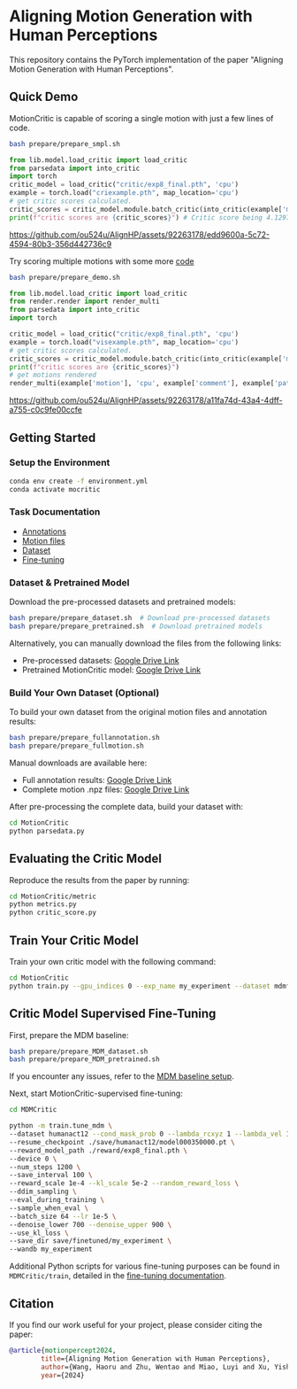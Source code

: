 # Aligning Motion Generation with Human Perceptions

This repository contains the PyTorch implementation of the paper "Aligning Motion Generation with Human Perceptions". 
<!-- submitted to NeurIPS 2024, D&B track. -->

## Quick Demo
MotionCritic is capable of scoring a single motion with just a few lines of code.
```bash
bash prepare/prepare_smpl.sh
```

```python
from lib.model.load_critic import load_critic
from parsedata import into_critic
import torch
critic_model = load_critic("critic/exp8_final.pth", 'cpu')
example = torch.load("criexample.pth", map_location='cpu')
# get critic scores calculated. 
critic_scores = critic_model.module.batch_critic(into_critic(example['motion']))
print(f"critic scores are {critic_scores}") # Critic score being 4.1297 in this case
```


https://github.com/ou524u/AlignHP/assets/92263178/edd9600a-5c72-4594-80b3-356d442736c9

Try scoring multiple motions with some more [code](MotionCritic/visexample.py) 
```bash
bash prepare/prepare_demo.sh
```
```python
from lib.model.load_critic import load_critic
from render.render import render_multi
from parsedata import into_critic
import torch

critic_model = load_critic("critic/exp8_final.pth", 'cpu')
example = torch.load("visexample.pth", map_location='cpu')
# get critic scores calculated. 
critic_scores = critic_model.module.batch_critic(into_critic(example['motion']))
print(f"critic scores are {critic_scores}")
# get motions rendered
render_multi(example['motion'], 'cpu', example['comment'], example['path'])
```

https://github.com/ou524u/AlignHP/assets/92263178/a11fa74d-43a4-4dff-a755-c0c9fe00ccfe


## Getting Started

### Setup the Environment

```bash
conda env create -f environment.yml
conda activate mocritic
```

### Task Documentation

- [Annotations](docs/annotation.md)
- [Motion files](docs/motion.md)
- [Dataset](docs/dataset.md)
- [Fine-tuning](docs/finetuning.md)

### Dataset & Pretrained Model

Download the pre-processed datasets and pretrained models:

```bash
bash prepare/prepare_dataset.sh  # Download pre-processed datasets
bash prepare/prepare_pretrained.sh  # Download pretrained models
```

Alternatively, you can manually download the files from the following links:
- Pre-processed datasets: [Google Drive Link](https://drive.google.com/file/d/1H5MAPBIAygGV5HSa2yIftWDdGq4fPEXB/view?usp=drive_link)
- Pretrained MotionCritic model: [Google Drive Link](https://drive.google.com/file/d/1vifu1vktjCWDpyPpzGPugzHNalhsaMpq/view?usp=drive_link)


### Build Your Own Dataset (Optional)

To build your own dataset from the original motion files and annotation results:

```bash
bash prepare/prepare_fullannotation.sh
bash prepare/prepare_fullmotion.sh
```

Manual downloads are available here:
- Full annotation results: [Google Drive Link](https://drive.google.com/file/d/1TpZ0nVvx2c84rYGmHsdLgNbu8gBwLGkA/view?usp=sharing)
- Complete motion .npz files: [Google Drive Link](https://drive.google.com/file/d/1oM9B1InRkEpKu6-Y5sJ9Z-7DY7hemEpN/view?usp=drive_link)

After pre-processing the complete data, build your dataset with:

```bash
cd MotionCritic
python parsedata.py
```


## Evaluating the Critic Model

Reproduce the results from the paper by running:

```bash
cd MotionCritic/metric
python metrics.py
python critic_score.py
```


## Train Your Critic Model

Train your own critic model with the following command:

```bash
cd MotionCritic
python train.py --gpu_indices 0 --exp_name my_experiment --dataset mdmfull_shuffle --save_latest --lr_decay --big_model
```

## Critic Model Supervised Fine-Tuning

First, prepare the MDM baseline:

```bash
bash prepare/prepare_MDM_dataset.sh
bash prepare/prepare_MDM_pretrained.sh
```

If you encounter any issues, refer to the [MDM baseline setup](https://github.com/GuyTevet/motion-diffusion-model).

Next, start MotionCritic-supervised fine-tuning:

```bash
cd MDMCritic

python -m train.tune_mdm \
--dataset humanact12 --cond_mask_prob 0 --lambda_rcxyz 1 --lambda_vel 1 --lambda_fc 1 \
--resume_checkpoint ./save/humanact12/model000350000.pt \
--reward_model_path ./reward/exp8_final.pth \
--device 0 \
--num_steps 1200 \
--save_interval 100 \
--reward_scale 1e-4 --kl_scale 5e-2 --random_reward_loss \
--ddim_sampling \
--eval_during_training \
--sample_when_eval \
--batch_size 64 --lr 1e-5 \
--denoise_lower 700 --denoise_upper 900 \
--use_kl_loss \
--save_dir save/finetuned/my_experiment \
--wandb my_experiment
```

Additional Python scripts for various fine-tuning purposes can be found in `MDMCritic/train`, detailed in the [fine-tuning documentation](docs/finetuning.md).


## Citation
If you find our work useful for your project, please consider citing the paper:
```bibtex
@article{motionpercept2024,
        title={Aligning Motion Generation with Human Perceptions},
        author={Wang, Haoru and Zhu, Wentao and Miao, Luyi and Xu, Yishu and Gao, Feng and Tian, Qi and Wang, Yizhou},
        year={2024}
```